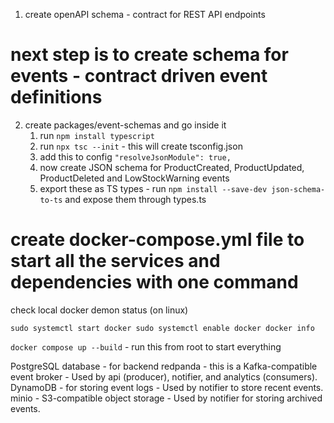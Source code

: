 1. create openAPI schema - contract for REST API endpoints

# next step is to create schema for events - contract driven event definitions 
2. create packages/event-schemas and go inside it
    1. run `npm install typescript`
    2. run `npx tsc --init` - this will create tsconfig.json
    3. add this to config `"resolveJsonModule": true,`
    4. now create JSON schema for ProductCreated, ProductUpdated, ProductDeleted and LowStockWarning events
    5. export these as TS types - run `npm install --save-dev json-schema-to-ts` and expose them through types.ts


# create docker-compose.yml file to start all the services and dependencies with one command

check local docker demon status (on linux)

`
sudo systemctl start docker
sudo systemctl enable docker
docker info
`

`docker compose up --build` - run this from root to start everything


PostgreSQL database - for backend
redpanda - this is a Kafka-compatible event broker
         - Used by api (producer), notifier, and analytics (consumers).
DynamoDB - for storing event logs
         - Used by notifier to store recent events.
minio - S3-compatible object storage
      - Used by notifier for storing archived events.

